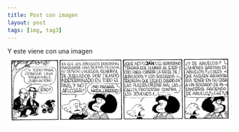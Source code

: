 ```yaml
---
title: Post con imagen
layout: post
tags: [img, tag3]
---
```


Y este viene con una imagen ![descripcion de la imagen](/assets/imgs/libertad.png)

